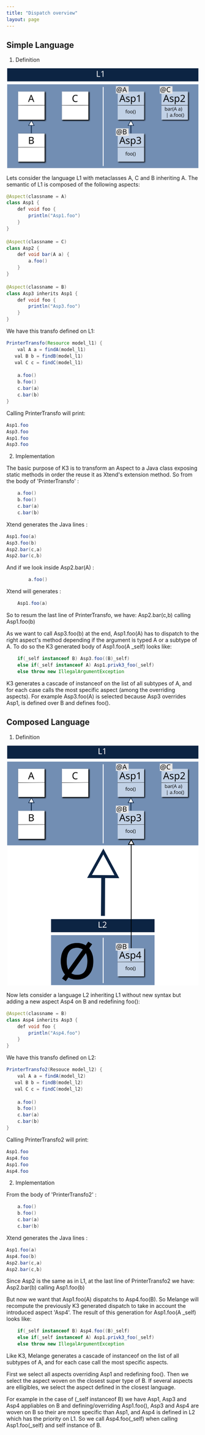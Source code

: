 ```yaml
---
title: "Dispatch overview"
layout: page
---
```


Simple Language
---------------

1. Definition

<p align="center"><img src="/img/l1.svg" width="500"></p>

Lets consider the language L1 with metaclasses A, C and B inheriting A.
The semantic of L1 is composed of the following aspects:

~~~java
@Aspect(classname = A)
class Asp1 {
	def void foo {
		println("Asp1.foo")
	}
}

@Aspect(classname = C)
class Asp2 {
	def void bar(A a) {
		a.foo()
	}
}

@Aspect(classname = B)
class Asp3 inherits Asp1 {
	def void foo {
		println("Asp3.foo")
	}
}

~~~


We have this transfo defined on L1:
~~~java
PrinterTransfo(Resource model_l1) {
	val A a = findA(model_l1)
   val B b = findB(model_l1)
   val C c = findC(model_l1)

	a.foo()
	b.foo()
	c.bar(a)
	c.bar(b)
}
~~~

Calling PrinterTransfo will print:
~~~java
Asp1.foo
Asp3.foo
Asp1.foo
Asp3.foo
~~~

2. Implementation

The basic purpose of K3 is to transform an Aspect to a Java class exposing static methods in order the reuse it as Xtend's extension method.
So from the body of 'PrinterTransfo' :
~~~java
	a.foo()
	b.foo()
	c.bar(a)
	c.bar(b)
~~~
Xtend generates the Java lines :
~~~java
Asp1.foo(a)
Asp3.foo(b)
Asp2.bar(c,a)
Asp2.bar(c,b)
~~~

And if we look inside Asp2.bar(A) :
~~~java
		a.foo()
~~~
Xtend will generates :
~~~java
	Asp1.foo(a)
~~~

So to resum the last line of PrinterTransfo, we have:
Asp2.bar(c,b) calling Asp1.foo(b)

As we want to call Asp3.foo(b) at the end, Asp1.foo(A) has to dispatch to the right aspect's method depending if the argument is typed A or a subtype of A.
To do so the K3 generated body of Asp1.foo(A _self) looks like:
~~~java
	if(_self instanceof B) Asp3.foo((B)_self)
	else if(_self instanceof A) Asp1.privk3_foo(_self)
	else throw new IllegalArgumentException 
~~~

K3 generates a cascade of instanceof on the list of all subtypes of A, and for each case calls the most specific aspect (among the overriding aspects).
For example Asp3.foo(A) is selected because Asp3 overrides Asp1, is defined over B and defines foo().


Composed Language
-----------------

1. Definition

<p align="center"><img src="/img/l2.svg" width="500"></p>

Now lets consider a language L2 inheriting L1 without new syntax but adding a new aspect Asp4 on B and redefining foo():

~~~java
@Aspect(classname = B)
class Asp4 inherits Asp3 {
	def void foo {
		println("Asp4.foo")
	}
}
~~~

We have this transfo defined on L2:
~~~java
PrinterTransfo2(Resouce model_l2) {
	val A a = findA(model_l2)
   val B b = findB(model_l2)
   val C c = findC(model_l2)

	a.foo()
	b.foo()
	c.bar(a)
	c.bar(b)
}
~~~

Calling PrinterTransfo2 will print:
~~~java
Asp1.foo
Asp4.foo
Asp1.foo
Asp4.foo
~~~

2. Implementation

From the body of 'PrinterTransfo2' :
~~~java
	a.foo()
	b.foo()
	c.bar(a)
	c.bar(b)
~~~
Xtend generates the Java lines :
~~~java
Asp1.foo(a)
Asp4.foo(b)
Asp2.bar(c,a)
Asp2.bar(c,b)
~~~

Since Asp2 is the same as in L1, at the last line of PrinterTransfo2 we have:
Asp2.bar(b) calling Asp1.foo(b)

But now we want that Asp1.foo(A) dispatchs to Asp4.foo(B). So Melange will recompute the previously K3 generated dispatch to take in account the introduced aspect 'Asp4'.
The result of this generation for Asp1.foo(A _self) looks like:
~~~java
	if(_self instanceof B) Asp4.foo((B)_self)
	else if(_self instanceof A) Asp1.privk3_foo(_self)
	else throw new IllegalArgumentException 
~~~

Like K3, Melange generates a cascade of instanceof on the list of all subtypes of A, and for each case call the most specific aspects.

First we select all aspects overriding Asp1 and redefining foo().
Then we select the aspect woven on the closest super type of B. If several aspects are elligibles, we select the aspect defined in the closest language.

For example in the case of (_self instanceof B) we have Asp1, Asp3 and Asp4 appliables on B and defining/overriding Asp1.foo(), Asp3 and Asp4 are woven on B so their are more specific than Asp1, and Asp4 is defined in L2 which has the priority on L1. So we call Asp4.foo(_self) when calling Asp1.foo(_self) and self instance of B.
